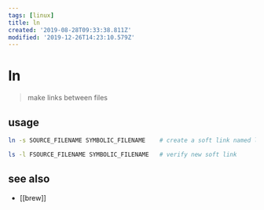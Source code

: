 ```yaml
---
tags: [linux]
title: ln
created: '2019-08-28T09:33:38.811Z'
modified: '2019-12-26T14:23:10.579Z'
---
```


# ln

> make links between files

## usage
```sh
ln -s SOURCE_FILENAME SYMBOLIC_FILENAME    # create a soft link named link1 to a file named file1

ls -l FSOURCE_FILENAME SYMBOLIC_FILENAME   # verify new soft link 
```

## see also
- [[brew]]
